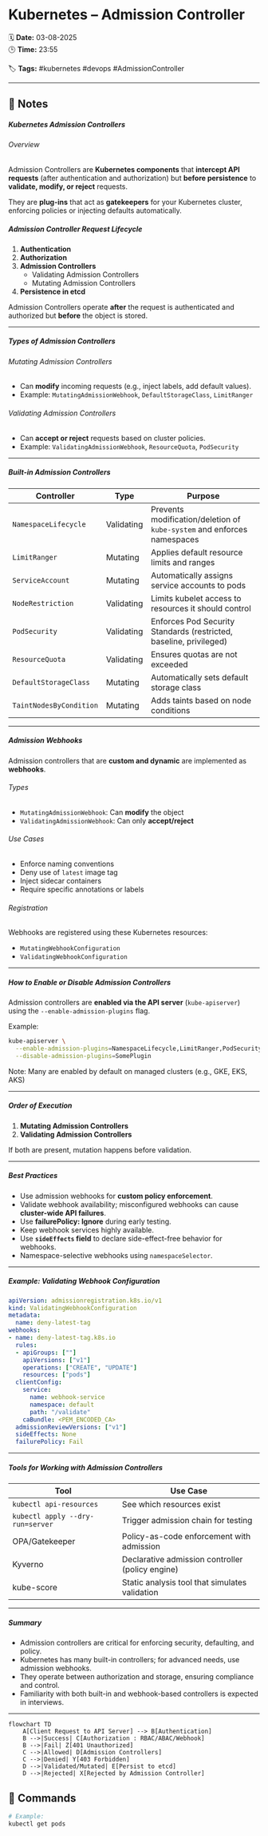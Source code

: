# Kubernetes – Admission Controller

🗓️ **Date:** 03-08-2025  
🕒 **Time:** 23:55  

🏷️ **Tags:** #kubernetes #devops #AdmissionController  

---

## 📝 Notes

##### Kubernetes Admission Controllers

###### Overview

Admission Controllers are **Kubernetes components** that **intercept API requests** (after authentication and authorization) but **before persistence** to **validate, modify, or reject** requests.

They are **plug-ins** that act as **gatekeepers** for your Kubernetes cluster, enforcing policies or injecting defaults automatically.

##### Admission Controller Request Lifecycle

1. **Authentication**    
2. **Authorization**
3. **Admission Controllers**
    - Validating Admission Controllers
    - Mutating Admission Controllers
4. **Persistence in etcd**

Admission Controllers operate **after** the request is authenticated and authorized but **before** the object is stored.

---

##### Types of Admission Controllers

###### Mutating Admission Controllers
- Can **modify** incoming requests (e.g., inject labels, add default values).
- Example: `MutatingAdmissionWebhook`, `DefaultStorageClass`, `LimitRanger`

###### Validating Admission Controllers
- Can **accept or reject** requests based on cluster policies.
- Example: `ValidatingAdmissionWebhook`, `ResourceQuota`, `PodSecurity`

---

##### Built-in Admission Controllers

|Controller|Type|Purpose|
|---|---|---|
|`NamespaceLifecycle`|Validating|Prevents modification/deletion of `kube-system` and enforces namespaces|
|`LimitRanger`|Mutating|Applies default resource limits and ranges|
|`ServiceAccount`|Mutating|Automatically assigns service accounts to pods|
|`NodeRestriction`|Validating|Limits kubelet access to resources it should control|
|`PodSecurity`|Validating|Enforces Pod Security Standards (restricted, baseline, privileged)|
|`ResourceQuota`|Validating|Ensures quotas are not exceeded|
|`DefaultStorageClass`|Mutating|Automatically sets default storage class|
|`TaintNodesByCondition`|Mutating|Adds taints based on node conditions|

---

##### Admission Webhooks

Admission controllers that are **custom and dynamic** are implemented as **webhooks**.
###### Types
- `MutatingAdmissionWebhook`: Can **modify** the object
- `ValidatingAdmissionWebhook`: Can only **accept/reject**

###### Use Cases
- Enforce naming conventions
- Deny use of `latest` image tag
- Inject sidecar containers
- Require specific annotations or labels

###### Registration
Webhooks are registered using these Kubernetes resources:
- `MutatingWebhookConfiguration`
- `ValidatingWebhookConfiguration`

---

##### How to Enable or Disable Admission Controllers

Admission controllers are **enabled via the API server** (`kube-apiserver`) using the `--enable-admission-plugins` flag.

Example:
```bash
kube-apiserver \
  --enable-admission-plugins=NamespaceLifecycle,LimitRanger,PodSecurity \
  --disable-admission-plugins=SomePlugin
```

Note: Many are enabled by default on managed clusters (e.g., GKE, EKS, AKS)

---

##### Order of Execution

1. **Mutating Admission Controllers**    
2. **Validating Admission Controllers**

If both are present, mutation happens before validation.

---

##### Best Practices

- Use admission webhooks for **custom policy enforcement**.    
- Validate webhook availability; misconfigured webhooks can cause **cluster-wide API failures**.
- Use **failurePolicy: Ignore** during early testing.
- Keep webhook services highly available.
- Use **`sideEffects` field** to declare side-effect-free behavior for webhooks.
- Namespace-selective webhooks using `namespaceSelector`.

---

##### Example: Validating Webhook Configuration

```yaml
apiVersion: admissionregistration.k8s.io/v1
kind: ValidatingWebhookConfiguration
metadata:
  name: deny-latest-tag
webhooks:
- name: deny-latest-tag.k8s.io
  rules:
  - apiGroups: [""]
    apiVersions: ["v1"]
    operations: ["CREATE", "UPDATE"]
    resources: ["pods"]
  clientConfig:
    service:
      name: webhook-service
      namespace: default
      path: "/validate"
    caBundle: <PEM_ENCODED_CA>
  admissionReviewVersions: ["v1"]
  sideEffects: None
  failurePolicy: Fail
```

---

##### Tools for Working with Admission Controllers

|Tool|Use Case|
|---|---|
|`kubectl api-resources`|See which resources exist|
|`kubectl apply --dry-run=server`|Trigger admission chain for testing|
|OPA/Gatekeeper|Policy-as-code enforcement with admission|
|Kyverno|Declarative admission controller (policy engine)|
|kube-score|Static analysis tool that simulates validation|

---

##### Summary

- Admission controllers are critical for enforcing security, defaulting, and policy.
- Kubernetes has many built-in controllers; for advanced needs, use admission webhooks.
- They operate between authorization and storage, ensuring compliance and control.
- Familiarity with both built-in and webhook-based controllers is expected in interviews.

---
```mermaid
flowchart TD
    A[Client Request to API Server] --> B[Authentication]
    B -->|Success| C[Authorization : RBAC/ABAC/Webhook]
    B -->|Fail| Z[401 Unauthorized]
    C -->|Allowed| D[Admission Controllers]
    C -->|Denied| Y[403 Forbidden]
    D -->|Validated/Mutated| E[Persist to etcd]
    D -->|Rejected| X[Rejected by Admission Controller]
```

## 🧾 Commands

```bash
# Example:
kubectl get pods
```
